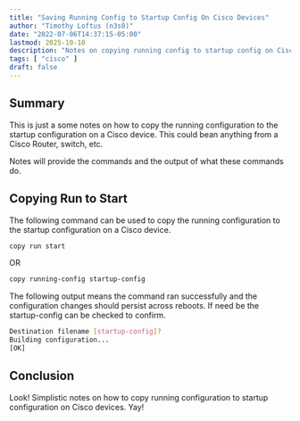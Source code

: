 ```yaml
---
title: "Saving Running Config to Startup Config On Cisco Devices"
author: "Timothy Loftus (n3s0)"
date: "2022-07-06T14:37:15-05:00"
lastmod: 2025-10-10
description: "Notes on copying running config to startup config on Cisco devices."
tags: [ "cisco" ]
draft: false
---
```


## Summary

This is just a some notes on how to copy the running configuration to 
the startup configuration on a Cisco device. This could bean anything 
from a Cisco Router, switch, etc.

Notes will provide the commands and the output of what these commands
do.

## Copying Run to Start

The following command can be used to copy the running configuration to
the startup configuration on a Cisco device.

```sh
copy run start
```

OR

```sh
copy running-config startup-config
```

The following output means the command ran successfully and the 
configuration changes should persist across reboots. If need be
the startup-config can be checked to confirm.

```sh
Destination filename [startup-config]?
Building configuration...
[OK]
```

## Conclusion

Look! Simplistic notes on how to copy running configuration to startup 
configuration on Cisco devices. Yay!
